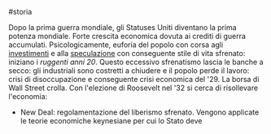 #storia 

Dopo la prima guerra mondiale, gli Statuses Uniti diventano la prima potenza mondiale. Forte crescita economica dovuta ai crediti di guerra accumulati. Psicologicamente, euforia del popolo con corsa agli <u>investimenti</u> e alla <u>speculazione</u> con conseguente stile di vita sfrenato: iniziano i *ruggenti anni 20*. Questo eccessivo sfrenatismo lascia le banche a secco: gli industriali sono costretti a chiudere e il popolo perde il lavoro: crisi di disoccupazione e conseguente crisi economica del '29. La borsa di Wall Street crolla.
Con l'elezione di Roosevelt nel '32 si cerca di risollevare l'economia:
- New Deal: regolamentazione del liberismo sfrenato. Vengono applicate le teorie economiche keynesiane per cui lo Stato deve